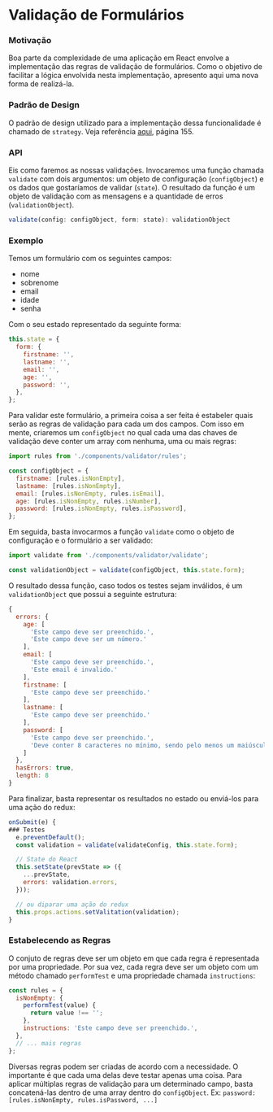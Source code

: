 # Validação de Formulários

### Motivação

Boa parte da complexidade de uma aplicação em React envolve a implementação das regras de validação de formulários. Como o objetivo de facilitar a lógica envolvida nesta implementação, apresento aqui uma nova forma de realizá-la.

### Padrão de Design

O padrão de design utilizado para a implementação dessa funcionalidade é chamado de `strategy`. Veja referência [aqui](http://sd.blackball.lv/library/JavaScript_Patterns_%282010%29.pdf), página 155.

### API

Eis como faremos as nossas validações. Invocaremos uma função chamada `validate` com dois argumentos: um objeto de configuração (`configObject`) e os dados que gostaríamos de validar (`state`). O resultado da função é um objeto de validação com as mensagens e a quantidade de erros (`validationObject`).

```js
validate(config: configObject, form: state): validationObject
```

### Exemplo

Temos um formulário com os seguintes campos:

- nome
- sobrenome
- email
- idade
- senha

Com o seu estado representado da seguinte forma:

```jsx
this.state = {
  form: {
    firstname: '',
    lastname: '',
    email: '',
    age: '',
    password: '',
  },
};
```

Para validar este formulário, a primeira coisa a ser feita é estabeler quais serão as regras de validação para cada um dos campos. Com isso em mente, criaremos um `configObject` no qual cada uma das chaves de validação deve conter um array com nenhuma, uma ou mais regras:

```jsx
import rules from './components/validator/rules';

const configObject = {
  firstname: [rules.isNonEmpty],
  lastname: [rules.isNonEmpty],
  email: [rules.isNonEmpty, rules.isEmail],
  age: [rules.isNonEmpty, rules.isNumber],
  password: [rules.isNonEmpty, rules.isPassword],
};
```

Em seguida, basta invocarmos a função `validate` como o objeto de configuração e o formulário a ser validado:

```js
import validate from './components/validator/validate';

const validationObject = validate(configObject, this.state.form);
```

O resultado dessa função, caso todos os testes sejam inválidos, é um `validationObject` que possui a seguinte estrutura:

```js
{
  errors: {
    age: [
      'Este campo deve ser preenchido.',
      'Este campo deve ser um número.'
    ],
    email: [
      'Este campo deve ser preenchido.',
      'Este email é invalido.'
    ],
    firstname: [
      'Este campo deve ser preenchido.'
    ],
    lastname: [
      'Este campo deve ser preenchido.'
    ],
    password: [
      'Este campo deve ser preenchido.',
      'Deve conter 8 caracteres no mínimo, sendo pelo menos um maiúsculo, um minúsculo e um número.'
    ]
  },
  hasErrors: true,
  length: 8
}
```

Para finalizar, basta representar os resultados no estado ou enviá-los para uma ação do redux:

```jsx
onSubmit(e) {
### Testes
  e.preventDefault();
  const validation = validate(validateConfig, this.state.form);

  // State do React
  this.setState(prevState => ({
    ...prevState,
    errors: validation.errors,
  }));

  // ou diparar uma ação do redux
  this.props.actions.setValitation(validation);
}
```

### Estabelecendo as Regras

O conjuto de regras deve ser um objeto em que cada regra é representada por uma propriedade. Por sua vez, cada regra deve ser um objeto com um método chamado `performTest` e uma propriedade chamada `instructions`:

```js
const rules = {
  isNonEmpty: {
    performTest(value) {
      return value !== '';
    },
    instructions: 'Este campo deve ser preenchido.',
  },
  // ... mais regras
};
```

Diversas regras podem ser criadas de acordo com a necessidade. O importante é que cada uma delas deve testar apenas uma coisa. Para aplicar múltiplas regras de validação para um determinado campo, basta concatená-las dentro de uma array dentro do `configObject`. Ex: `password: [rules.isNonEmpty, rules.isPassword, ...]`
